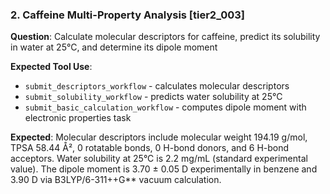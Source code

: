 ### 2. Caffeine Multi-Property Analysis [tier2_003]

**Question**: Calculate molecular descriptors for caffeine, predict its solubility in water at 25°C, and determine its dipole moment

**Expected Tool Use**:
- `submit_descriptors_workflow` - calculates molecular descriptors
- `submit_solubility_workflow` - predicts water solubility at 25°C
- `submit_basic_calculation_workflow` - computes dipole moment with electronic properties task

**Expected**: Molecular descriptors include molecular weight 194.19 g/mol, TPSA 58.44 Å², 0 rotatable bonds, 0 H-bond donors, and 6 H-bond acceptors. Water solubility at 25°C is 2.2 mg/mL (standard experimental value). The dipole moment is 3.70 ± 0.05 D experimentally in benzene and 3.90 D via B3LYP/6-311++G** vacuum calculation.
